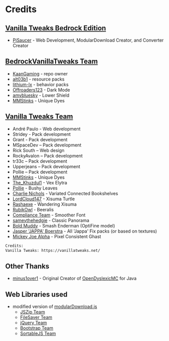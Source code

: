# Credits

## [Vanilla Tweaks Bedrock Edition](https://github.com/PiSaucer/VanillaTweaksBedrock)
- [PiSaucer](https://github.com/PiSaucer) - Web Development, ModularDownload Creator, and Converter Creator

## [BedrockVanillaTweaks Team](https://github.com/KaanGaming/BedrockVanillaTweaks)
- [KaanGaming](https://github.com/KaanGaming) - repo owner
- [alt03b1](https://github.com/alt03b1) - resource packs
- [lithium-lx](https://github.com/lithium-lx) - behavior packs
- [Offroaders123](https://github.com/Offroaders123/Dark-Mode) - Dark Mode
- [amybluesky](https://www.curseforge.com/minecraft/mc-addons/lower-shield-by-amybluesky/files) - Lower Shield
- [MMStinks](https://twitter.com/MMStinks) - Unique Dyes

## [Vanilla Tweaks Team](https://vanillatweaks.net/about/)
- André Paulo - Web development
- Stridey - Pack development
- Grant - Pack development
- MSpaceDev – Pack development
- Rick South – Web design
- RockyAvalon – Pack development
- tr33c – Pack development
- Upperjeans – Pack development
- Pollie – Pack development
- [MMStinks](https://twitter.com/MMStinks) - Unique Dyes
- [The_Khuzdul1](https://www.planetminecraft.com/member/the_khuzdul1/) - Vex Elytra
- [Pollie](https://twitter.com/PollieboyGames) - Bushy Leaves
- [Charlie Nichols](https://twitter.com/3DVFXkid?s=09) - Variated Connected Bookshelves 
- [LordCloud147](https://twitter.com/LordCloud147) - Xisuma Turtle
- [Rashaexe](https://reddit.com/u/RashaRAM3000) - Wandering Xisuma
- [RubikOwl](https://twitter.com/RubikOwl) - Beeralis
- [Compliance Team](https://compliancepack.net/) - Smoother Font
- [sameythehedgie](https://www.youtube.com/channel/UC_F95APHxRXxVZi-12CgSig) - Classic Panorama
- [Bold Muddy](https://www.planetminecraft.com/member/bold_muddy/) - Smash Enderman (OptiFine model)
- [Jasper 'JAPPA' Boerstra](https://twitter.com/JasperBoerstra/) - All 'Jappa' Fix packs (or based on textures)
- [Mickey Joe Alpha](https://www.reddit.com/user/MushirMickeyJoe/) - Pixel Consistent Ghast

```txt
Credits:
Vanilla Tweaks: https://vanillatweaks.net/
```

## Other Thanks
- [minus1over1](https://github.com/minus1over12) - Original Creator of [OpenDyslexicMC](https://github.com/minus1over12/OpenDyslexicMC) for Java

## Web Libraries used
- modified version of [modularDownload.js](https://github.com/PiSaucer/modularDownload.js)
  - [JSZip Team](https://stuk.github.io/jszip/)
  - [FileSaver Team](https://github.com/eligrey/FileSaver.js/)
  - [jQuery Team](https://jquery.com/)
  - [Bootstrap Team](https://getbootstrap.com/)
  - [SortableJS Team](https://github.com/SortableJS/Sortable)
